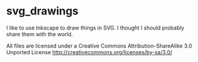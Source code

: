 svg_drawings
============

I like to use Inkscape to draw things in SVG. I thought I should probably share them with the world.

All files are licensed under a Creative Commons Attribution-ShareAlike 3.0 Unported License
http://creativecommons.org/licenses/by-sa/3.0/
